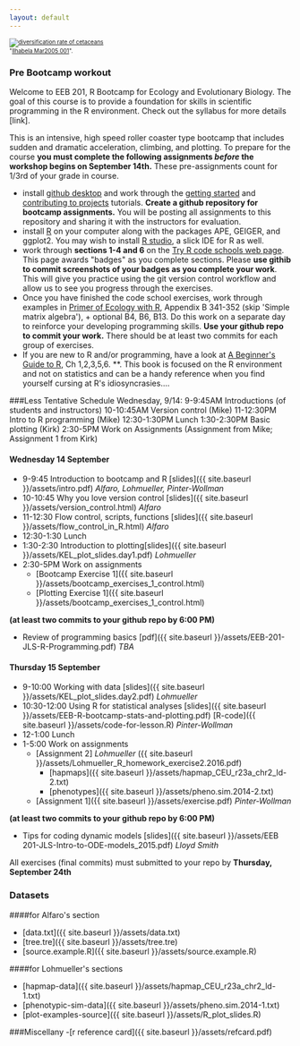```yaml
---
layout: default
---
```


<p><font size=1>
<a href="http://bamm-project.org/_images/xIntroFig_whalerates.png"><img src="http://bamm-project.org/_images/xIntroFig_whalerates.png" alt="diversification rate of cetaceans"></a><br>"<a href="http://bamm-project.org/_images/xIntroFig_whalerates.png">Ilhabela Mar2005 001</a>".</p>
</font>


### Pre Bootcamp workout
Welcome to EEB 201, R Bootcamp for Ecology and Evolutionary Biology. The goal of this course is to provide a foundation for skills in scientific programming in the R environment. Check out the syllabus for more details [link].

This is an intensive, high speed roller coaster type bootcamp that includes sudden and dramatic acceleration, climbing, and plotting. To prepare for the course **you must complete the following assignments *before* the workshop begins on September 14th.** These pre-assignments count for 1/3rd of your grade in course.

- install [github desktop](https://desktop.github.com/) and work through the [getting started](https://help.github.com/desktop/guides/getting-started/) and [contributing to projects](https://help.github.com/desktop/guides/contributing/) tutorials. **Create a github repository for bootcamp assignments.** You will be posting all assignments to this repository and sharing it with the instructors for evaluation.
- install [R](http://cran.r-project.org/) on your computer  along with the packages APE, GEIGER, and ggplot2. You may wish to install [R studio](https://www.rstudio.com/products/rstudio/download/), a slick IDE for R as well.
- work through **sections 1-4 and 6** on the [Try R code schools web page](http://tryr.codeschool.com/). This page awards "badges" as you complete sections. Please **use githib to commit screenshots of your badges as you complete your work**. This will give you practice using the git version control workflow and allow us to see you progress through the exercises.
- Once you have finished the code school exercises,  work through examples in [Primer of Ecology with R](http://link.springer.com/book/10.1007/978-0-387-89882-7), Appendix B 341-352 (skip 'Simple matrix algebra'), + optional B4, B6, B13. Do this work on a separate day to reinforce your developing programming skills.  **Use your github repo to commit your work.** There should be at least two commits for each group of exercises. 
- If you are new to R and/or programming, have a look at [A Beginner's Guide to R](http://link.springer.com/book/10.1007/978-0-387-93837-0), Ch 1,2,3,5,6. **. This book is focused on the R environment and not on statistics and can be a handy reference when you find yourself cursing at R's idiosyncrasies.... 




###Less Tentative Schedule
Wednesday, 9/14:
9-9:45AM Introductions (of students and instructors)
10-10:45AM Version control (Mike)
11-12:30PM Intro to R programming (Mike)
12:30-1:30PM Lunch
1:30-2:30PM Basic plotting (Kirk)
2:30-5PM Work on Assignments (Assignment from Mike; Assignment 1 from Kirk)



#### Wednesday 14 September

- 9-9:45 Introduction to bootcamp and R [slides]({{ site.baseurl }}/assets/intro.pdf) *Alfaro, Lohmueller, Pinter-Wollman*
- 10-10:45 Why you love version control [slides]({{ site.baseurl }}/assets/version_control.html) *Alfaro*
- 11-12:30 Flow control, scripts, functions [slides]({{ site.baseurl }}/assets/flow_control_in_R.html) *Alfaro*
- 12:30-1:30 Lunch
- 1:30-2:30 Introduction to plotting[slides]({{ site.baseurl }}/assets/KEL_plot_slides.day1.pdf) *Lohmueller*
- 2:30-5PM Work on assignments
	- [Bootcamp Exercise 1]({{ site.baseurl }}/assets/bootcamp_exercises_1_control.html) 
	- [Plotting Exercise 1]({{ site.baseurl }}/assets/bootcamp_exercises_1_control.html) 

**(at least two commits to your github repo by 6:00 PM)**

- Review of programming basics [pdf]({{ site.baseurl }}/assets/EEB-201-JLS-R-Programming.pdf) *TBA*


#### Thursday 15 September
- 9-10:00 Working with data [slides]({{ site.baseurl }}/assets/KEL_plot_slides.day2.pdf)  *Lohmueller*
- 10:30-12:00 Using R for statistical analyses [slides]({{ site.baseurl }}/assets/EEB-R-bootcamp-stats-and-plotting.pdf) [R-code]({{ site.baseurl }}/assets/code-for-lesson.R) *Pinter-Wollman*
- 12-1:00 Lunch
- 1-5:00 Work on assignments
	- [Assignment 2] *Lohmueller* ({{ site.baseurl }}/assets/Lohmueller_R_homework_exercise2.2016.pdf)
		- [hapmaps]({{ site.baseurl }}/assets/hapmap_CEU_r23a_chr2_ld-2.txt)
		- [phenotypes]({{ site.baseurl }}/assets/pheno.sim.2014-2.txt)
	- [Assignment 1]({{ site.baseurl }}/assets/exercise.pdf) *Pinter-Wollman*


**(at least two commits to your github repo by 6:00 PM)**
	
- Tips for coding dynamic models [slides]({{ site.baseurl }}/assets/EEB 201-JLS-Intro-to-ODE-models_2015.pdf) *Lloyd Smith*


All exercises (final commits) must submitted to your repo by **Thursday, September 24th**


### Datasets 
####for Alfaro's section
- [data.txt]({{ site.baseurl }}/assets/data.txt)
- [tree.tre]({{ site.baseurl }}/assets/tree.tre)
- [source.example.R]({{ site.baseurl }}/assets/source.example.R)

####for Lohmueller's sections
- [hapmap-data]({{ site.baseurl }}/assets/hapmap_CEU_r23a_chr2_ld-1.txt)
- [phenotypic-sim-data]({{ site.baseurl }}/assets/pheno.sim.2014-1.txt)
- [plot-examples-source]({{ site.baseurl }}/assets/R_plot_slides.R)

###Miscellany
-[r reference card]({{ site.baseurl }}/assets/refcard.pdf)




